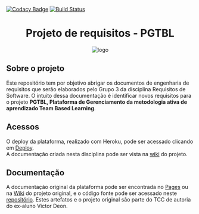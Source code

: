 [![Codacy Badge](https://api.codacy.com/project/badge/Grade/bcbcac621e1847e7af8e61bc202a03c6)](https://www.codacy.com/app/VictorArnaud/PGTBL?utm_source=github.com&amp;utm_medium=referral&amp;utm_content=VictorArnaud/PGTBL&amp;utm_campaign=Badge_Grade)
[![Build Status](https://travis-ci.org/VictorDeon/PGTBL.svg?branch=master)](https://travis-ci.org/VictorDeon/PGTBL)

<div align="center">
 
# Projeto de requisitos - PGTBL

</div>
<div align="center">

![logo](https://user-images.githubusercontent.com/14116020/48957651-17711600-ef41-11e8-9500-59c0c95fb089.png)

</div>

## Sobre o projeto
Este repositório tem por objetivo abrigar os documentos de engenharia de requisitos que serão elaborados pelo Grupo 3 da disciplina Requisitos de Software. O intuito dessa documentação é identificar novos requisitos para o projeto **PGTBL, Plataforma de Gerenciamento da metodologia ativa de aprendizado Team Based Learning**.

## Acessos
O deploy da plataforma, realizado com Heroku, pode ser acessado clicando em [Deploy](http://pgtbl-requisitos.herokuapp.com/).
<br>A documentação criada nesta disciplina pode ser vista na [wiki](https://rafaellajunqueira.github.io/PGTBL/#/) do projeto.

## Documentação

A documentação original da plataforma pode ser encontrada no [Pages](https://victordeon.github.io/PGTBL/) ou na [Wiki](https://github.com/VictorDeon/PGTBL/wiki) do projeto original, e o código fonte pode ser acessado neste [repositório](https://github.com/VictorDeon/PGTBL). Estes artefatos e o projeto original são parte do TCC de autoria do ex-aluno Victor Deon.
